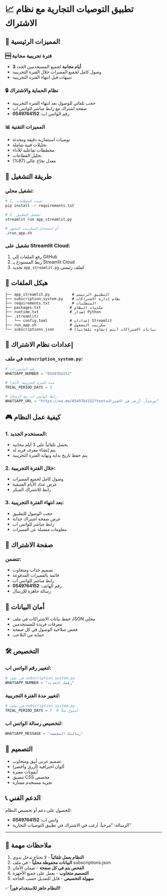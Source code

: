 # 📈 تطبيق التوصيات التجارية مع نظام الاشتراك

## 🎯 المميزات الرئيسية

### 🆓 فترة تجريبية مجانية
- **3 أيام مجانية** لجميع المستخدمين الجدد
- وصول كامل لجميع المميزات خلال الفترة التجريبية
- تنبيهات قبل انتهاء الفترة التجريبية

### 🔒 نظام الحماية والاشتراك
- حجب تلقائي للوصول بعد انتهاء الفترة التجريبية
- صفحة اشتراك مع رابط مباشر للواتس اب
- رقم الواتس اب: **0549764152**

### 📊 المميزات التقنية
- توصيات استثمارية دقيقة ومحدثة
- تحليلات فنية شاملة
- مخططات تفاعلية للأداء
- تحليل القطاعات
- معدل نجاح عالي (87%)

## 🚀 طريقة التشغيل

### تشغيل محلي:
```bash
# 1. تثبيت المتطلبات
pip install -r requirements.txt

# 2. تشغيل التطبيق
streamlit run app_streamlit.py

# أو استخدام السكريبت المجهز
./run_app.sh
```

### تشغيل على Streamlit Cloud:
1. رفع الملفات إلى GitHub
2. ربط المستودع بـ Streamlit Cloud
3. تحديد `app_streamlit.py` كملف رئيسي

## 📁 هيكل الملفات

```
├── app_streamlit.py          # التطبيق الرئيسي
├── subscription_system.py    # نظام إدارة الاشتراكات
├── requirements.txt          # المتطلبات
├── packages.txt             # مكتبات النظام
├── runtime.txt              # إصدار Python
├── .streamlit/
│   └── config.toml          # إعدادات Streamlit
├── run_app.sh               # سكريبت التشغيل
└── subscriptions.json       # بيانات الاشتراكات (يتم إنشاؤه تلقائياً)
```

## 🔧 إعدادات نظام الاشتراك

### في ملف `subscription_system.py`:

```python
# رقم الواتس اب
WHATSAPP_NUMBER = "0549764152"

# مدة الفترة التجريبية (أيام)
TRIAL_PERIOD_DAYS = 3

# رابط الواتس اب مع الرسالة
WHATSAPP_URL = "https://wa.me/0549764152?text=مرحباً، أرغب في الاشتراك"
```

## 🎮 كيفية عمل النظام

### 1. المستخدم الجديد:
- يحصل تلقائياً على 3 أيام مجانية
- يتم إنشاء معرف فريد له
- يتم حفظ تاريخ بداية ونهاية الفترة التجريبية

### 2. خلال الفترة التجريبية:
- وصول كامل لجميع المميزات
- عرض عداد الأيام المتبقية
- رابط للاشتراك المبكر

### 3. بعد انتهاء الفترة التجريبية:
- حجب الوصول للتطبيق
- عرض صفحة اشتراك جذابة
- رابط مباشر للواتس اب
- معلومات مفصلة عن المميزات

## 📱 صفحة الاشتراك

### تتضمن:
- تصميم جذاب ومتجاوب
- قائمة بالمميزات المدفوعة
- رابط مباشر للواتس اب
- رقم الهاتف: **0549764152**
- رسالة جاهزة للإرسال

## 🔐 أمان البيانات

- حفظ بيانات الاشتراكات في ملف JSON محلي
- معرفات فريدة للمستخدمين
- فحص صلاحية الوصول في كل صفحة
- حماية من التلاعب

## 🛠️ التخصيص

### لتغيير رقم الواتس اب:
```python
# في ملف subscription_system.py
WHATSAPP_NUMBER = "رقمك_الجديد"
```

### لتغيير مدة الفترة التجريبية:
```python
# في ملف subscription_system.py
TRIAL_PERIOD_DAYS = 7  # أسبوع مثلاً
```

### لتخصيص رسالة الواتس اب:
```python
WHATSAPP_MESSAGE = "رسالتك المخصصة"
```

## 🎨 التصميم

- تصميم عربي أنيق ومتجاوب
- ألوان احترافية (أزرق وأخضر)
- أيقونات معبرة
- تنسيق CSS مخصص
- تجربة مستخدم ممتازة

## 📞 الدعم الفني

للحصول على دعم أو تخصيص النظام:
- واتس اب: **0549764152**
- الرسالة: "مرحباً، أرغب في الاشتراك في تطبيق التوصيات التجارية"

---

## 🎯 ملاحظات مهمة

1. **النظام يعمل تلقائياً** - لا يحتاج تدخل يدوي
2. **البيانات محفوظة محلياً** - في ملف subscriptions.json
3. **الفحص يتم في كل صفحة** - ضمان الأمان
4. **التصميم متجاوب** - يعمل على جميع الأجهزة
5. **سهولة التخصيص** - قابل للتعديل حسب الحاجة

✅ **النظام جاهز للاستخدام فوراً!**